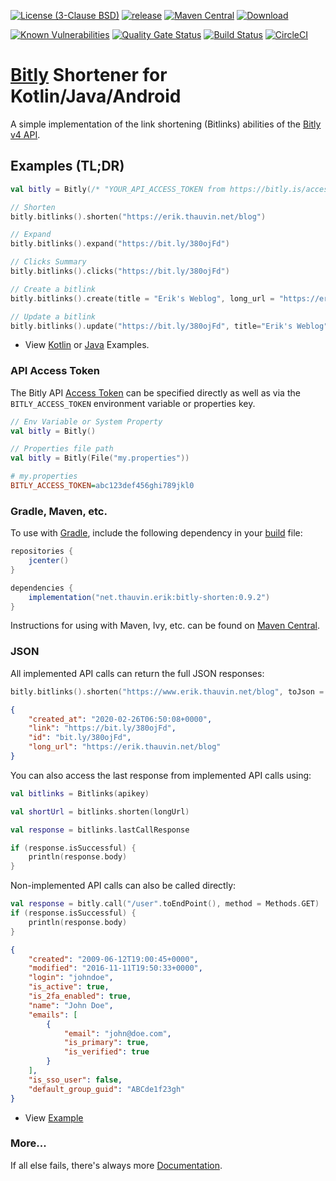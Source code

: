 [![License (3-Clause BSD)](https://img.shields.io/badge/license-BSD%203--Clause-blue.svg?style=flat-square)](http://opensource.org/licenses/BSD-3-Clause) [![release](https://img.shields.io/github/release/ethauvin/bitly-shorten.svg)](https://github.com/ethauvin/bitly-shorten/releases/latest) [![Maven Central](https://maven-badges.herokuapp.com/maven-central/net.thauvin.erik/bitly-shorten/badge.svg)](https://maven-badges.herokuapp.com/maven-central/net.thauvin.erik/bitly-shorten) [![Download](https://api.bintray.com/packages/ethauvin/maven/bitly-shorten/images/download.svg)](https://bintray.com/ethauvin/maven/bitly-shorten/_latestVersion)

[![Known Vulnerabilities](https://snyk.io/test/github/ethauvin/bitly-shorten/badge.svg?targetFile=pom.xml)](https://snyk.io/test/github/ethauvin/bitly-shorten?targetFile=pom.xml) [![Quality Gate Status](https://sonarcloud.io/api/project_badges/measure?project=ethauvin_bitly-shorten&metric=alert_status)](https://sonarcloud.io/dashboard?id=ethauvin_bitly-shorten) [![Build Status](https://travis-ci.com/ethauvin/bitly-shorten.svg?branch=master)](https://travis-ci.com/ethauvin/bitly-shorten) [![CircleCI](https://circleci.com/gh/ethauvin/bitly-shorten/tree/master.svg?style=shield)](https://circleci.com/gh/ethauvin/bitly-shorten/tree/master)

# [Bitly](https://dev.bitly.com/v4/) Shortener for Kotlin/Java/Android

A simple implementation of the link shortening (Bitlinks) abilities of the [Bitly v4 API](https://dev.bitly.com/api-reference).

## Examples (TL;DR)

```kotlin
val bitly = Bitly(/* "YOUR_API_ACCESS_TOKEN from https://bitly.is/accesstoken" */)

// Shorten
bitly.bitlinks().shorten("https://erik.thauvin.net/blog")

// Expand
bitly.bitlinks().expand("https://bit.ly/380ojFd")

// Clicks Summary
bitly.bitlinks().clicks("https://bit.ly/380ojFd")

// Create a bitlink
bitly.bitlinks().create(title = "Erik's Weblog", long_url = "https://erik.thauvin.net/blog/")

// Update a bitlink
bitly.bitlinks().update("https://bit.ly/380ojFd", title="Erik's Weblog", tags = arrayOf("blog", "weblog"))
```

 - View [Kotlin](https://github.com/ethauvin/bitly-shorten/blob/master/examples/src/main/kotlin/com/example/BitlyExample.kt) or [Java](https://github.com/ethauvin/bitly-shorten/blob/master/examples/src/main/java/com/example/BitlySample.java) Examples.

### API Access Token

The Bitly API [Access Token](https://bitly.is/accesstoken) can be specified directly as well as via the `BITLY_ACCESS_TOKEN` environment variable or properties key.

```kotlin
// Env Variable or System Property
val bitly = Bitly()

// Properties file path
val bitly = Bitly(File("my.properties"))

```
```ini
# my.properties
BITLY_ACCESS_TOKEN=abc123def456ghi789jkl0
```

### Gradle, Maven, etc.

To use with [Gradle](https://gradle.org/), include the following dependency in your [build](https://github.com/ethauvin/bitly-shorten/blob/master/examples/build.gradle.kts) file:

```gradle
repositories {
    jcenter()
}

dependencies {
    implementation("net.thauvin.erik:bitly-shorten:0.9.2")
}
```

Instructions for using with Maven, Ivy, etc. can be found on [Maven Central](https://search.maven.org/artifact/net.thauvin.erik/bitly-shorten/0.9.2/jar).

### JSON

All implemented API calls can return the full JSON responses:

```kotlin
bitly.bitlinks().shorten("https://www.erik.thauvin.net/blog", toJson = true)
```
```json
{
    "created_at": "2020-02-26T06:50:08+0000",
    "link": "https://bit.ly/380ojFd",
    "id": "bit.ly/380ojFd",
    "long_url": "https://erik.thauvin.net/blog"
}
```

You can also access the last response from implemented API calls using:

```kotlin
val bitlinks = Bitlinks(apikey)

val shortUrl = bitlinks.shorten(longUrl)

val response = bitlinks.lastCallResponse

if (response.isSuccessful) {
    println(response.body)
}
```

Non-implemented API calls can also be called directly:

```kotlin
val response = bitly.call("/user".toEndPoint(), method = Methods.GET)
if (response.isSuccessful) {
    println(response.body)
}
```
```json
{
    "created": "2009-06-12T19:00:45+0000",
    "modified": "2016-11-11T19:50:33+0000",
    "login": "johndoe",
    "is_active": true,
    "is_2fa_enabled": true,
    "name": "John Doe",
    "emails": [
        {
            "email": "john@doe.com",
            "is_primary": true,
            "is_verified": true
        }
    ],
    "is_sso_user": false,
    "default_group_guid": "ABCde1f23gh"
}
```
- View [Example](https://github.com/ethauvin/bitly-shorten/blob/master/examples/src/main/kotlin/com/example/BitlyRetrieve.kt)

### More...
If all else fails, there's always more [Documentation](https://ethauvin.github.io/bitly-shorten/).
